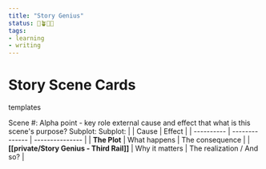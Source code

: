 ```yaml
---
title: "Story Genius"
status: 🌱🪴🌲🍇
tags:
- learning
- writing
---
```

# Story Scene Cards
templates

Scene #: 
Alpha point - key role external cause and effect that  what is this scene's purpose?
Subplot:
Subplot: 
|        | Cause          | Effect          |
| ---------- | -------------- | --------------- |
| **The Plot**   | What happens   | The consequence |
| **[[private/Story Genius - Third Rail]]** | Why it matters | The realization / And so?  |

